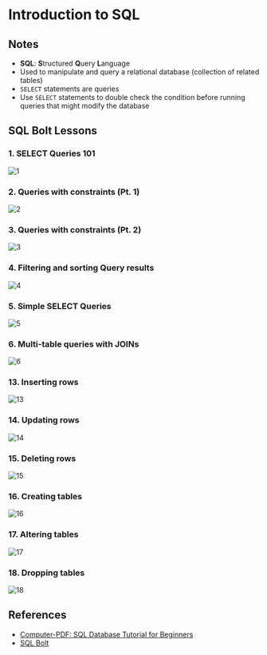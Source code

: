 # Introduction to SQL

## Notes

- **SQL**: **S**tructured **Q**uery **L**anguage
- Used to manipulate and query a relational database (collection of related tables)
- `SELECT` statements are queries
- Use `SELECT` statements to double check the condition before running queries that might modify the database

## SQL Bolt Lessons

### 1. SELECT Queries 101

![1](/miscellaneous/sql-bolt-screenshots/1.png)

### 2. Queries with constraints (Pt. 1)

![2](/miscellaneous/sql-bolt-screenshots/2.png)

### 3. Queries with constraints (Pt. 2)

![3](/miscellaneous/sql-bolt-screenshots/3.png)

### 4. Filtering and sorting Query results

![4](/miscellaneous/sql-bolt-screenshots/4.png)

### 5. Simple SELECT Queries

![5](/miscellaneous/sql-bolt-screenshots/5.png)

### 6. Multi-table queries with JOINs

![6](/miscellaneous/sql-bolt-screenshots/6.png)

### 13. Inserting rows

![13](/miscellaneous/sql-bolt-screenshots/13.png)

### 14. Updating rows

![14](/miscellaneous/sql-bolt-screenshots/14.png)

### 15. Deleting rows

![15](/miscellaneous/sql-bolt-screenshots/15.png)

### 16. Creating tables

![16](/miscellaneous/sql-bolt-screenshots/16.png)

### 17. Altering tables

![17](/miscellaneous/sql-bolt-screenshots/17.png)

### 18. Dropping tables

![18](/miscellaneous/sql-bolt-screenshots/18.png)

## References

- [Computer-PDF: SQL Database Tutorial for Beginners](https://www.computer-pdf.com/3-sql-database-tutorial-for-beginners)
- [SQL Bolt](https://sqlbolt.com/)
